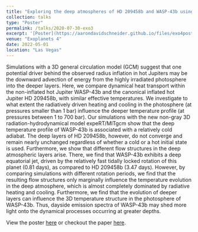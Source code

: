 ```yaml
---
title: "Exploring the deep atmospheres of HD 209458b and WASP-43b using a non-gray general circulation model"
collection: talks
type: "Poster"
permalink: /talks/2020-07-30-exo3
excerpt: '[Poster](https://aarondavidschneider.github.io/files/exo4poster.pdf) at EXO4 about my paper on the deeep atmospheres of hot gas giants.'
venue: "Exoplanets 4"
date: 2022-05-01
location: "Las Vegas"
---
```

Simulations with a 3D general circulation model (GCM) suggest that one potential driver behind the observed radius inflation in hot Jupiters may be the downward advection of energy from the highly irradiated photosphere into the deeper layers. Here, we compare dynamical heat transport within the non-inflated hot Jupiter WASP-43b and the canonical inflated hot Jupiter HD 209458b, with similar effective temperatures. We investigate to what extent the radiatively driven heating and cooling in the photosphere (at pressures smaller than 1 bar) influence the deeper temperature profile (at pressures between 1 to 700 bar). Our simulations with the new non-gray 3D radiation-hydrodynamical model expeRT/MITgcm show that the deep temperature profile of WASP-43b is associated with a relatively cold adiabat. The deep layers of HD 209458b, however, do not converge and remain nearly unchanged regardless of whether a cold or a hot initial state is used. Furthermore, we show that different flow structures in the deep atmospheric layers arise. There, we find that WASP-43b exhibits a deep equatorial jet, driven by the relatively fast tidally locked rotation of this planet (0.81 days), as compared to HD 209458b (3.47 days). However, by comparing simulations with different rotation periods, we find that the resulting flow structures only marginally influence the temperature evolution in the deep atmosphere, which is almost completely dominated by radiative heating and cooling. Furthermore, we find that the evolution of deeper layers can influence the 3D temperature structure in the photosphere of WASP-43b. Thus, dayside emission spectra of WASP-43b may shed more light onto the dynamical processes occurring at greater depths.

View the poster [here](https://aarondavidschneider.github.io/files/exo4poster.pdf) or checkout the paper [here](https://ui.adsabs.harvard.edu/abs/2022arXiv220209183S/abstract).
